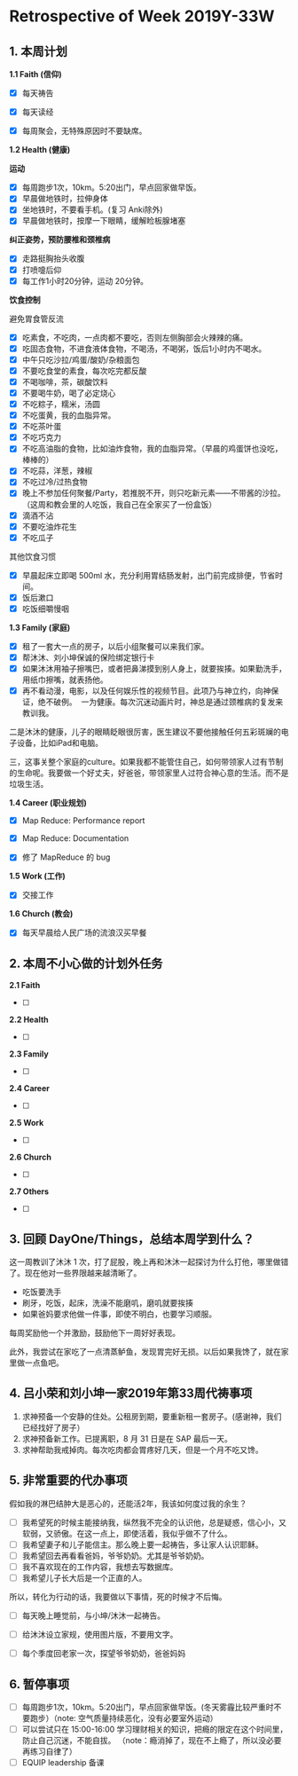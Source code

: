 # Retrospective of Week 2019Y-33W

## 1. 本周计划

**1.1 Faith (信仰)**

- [x] 每天祷告
- [x] 每天读经
- [x] 每周聚会，无特殊原因时不要缺席。


**1.2 Health (健康)**

**运动**

- [x] 每周跑步1次，10km。5:20出门，早点回家做早饭。
- [x] 早晨做地铁时，拉伸身体
- [x] 坐地铁时，不要看手机。(复习 Anki除外)
- [x] 早晨做地铁时，按摩一下眼睛，缓解睑板腺堵塞

**纠正姿势，预防腰椎和颈椎病**

- [x] 走路挺胸抬头收腹
- [x] 打喷嚏后仰
- [x] 每工作1小时20分钟，运动 20分钟。

**饮食控制**

避免胃食管反流

- [x] 吃素食，不吃肉，一点肉都不要吃，否则左侧胸部会火辣辣的痛。
- [x] 吃固态食物，不进食液体食物，不喝汤，不喝粥，饭后1小时内不喝水。
- [x] 中午只吃沙拉/鸡蛋/酸奶/杂粮面包
- [x] 不要吃食堂的素食，每次吃完都反酸
- [x] 不喝咖啡，茶，碳酸饮料
- [x] 不要喝牛奶，喝了必定烧心
- [x] 不吃粽子，糯米，汤圆
- [x] 不吃蛋黄，我的血脂异常。
- [x] 不吃茶叶蛋
- [x] 不吃巧克力
- [x] 不吃高油脂的食物，比如油炸食物，我的血脂异常。（早晨的鸡蛋饼也没吃，棒棒的）
- [x] 不吃蒜，洋葱，辣椒
- [x] 不吃过冷/过热食物
- [x] 晚上不参加任何聚餐/Party，若推脱不开，则只吃新元素——不带酱的沙拉。（这周和教会里的人吃饭，我自己在全家买了一份盒饭）
- [x] 滴酒不沾
- [x] 不要吃油炸花生
- [x] 不吃瓜子

‌其他饮食习惯

- [x] 早晨起床立即喝 500ml 水，充分利用胃结肠发射，出门前完成排便，节省时间。
- [x] 饭后漱口
- [x] 吃饭细嚼慢咽

**1.3 Family (家庭)**

- [x] 租了一套大一点的房子，以后小组聚餐可以来我们家。
- [x] 帮沐沐、刘小坤保诚的保险绑定银行卡
- [x] 如果沐沐用袖子擦嘴巴，或者把鼻涕摸到别人身上，就要挨揍。如果勤洗手，用纸巾擦嘴，就表扬他。
- [x] 再不看动漫，电影，以及任何娱乐性的视频节目。此项乃与神立约，向神保证，绝不破例。 
一为健康。每次沉迷动画片时，神总是通过颈椎病的复发来教训我。

二是沐沐的健康，儿子的眼睛眨眼很厉害，医生建议不要他接触任何五彩斑斓的电子设备，比如iPad和电脑。

三，这事关整个家庭的culture。如果我都不能管住自己，如何带领家人过有节制的生命呢。我要做一个好丈夫，好爸爸，带领家里人过符合神心意的生活。而不是垃圾生活。



**1.4 Career (职业规划)**

- [x] Map Reduce: Performance report
- [x] Map Reduce: Documentation
- [x] 修了 MapReduce 的 bug


**1.5 Work (工作)**

- [x] 交接工作

**1.6 Church (教会)**

- [x] 每天早晨给人民广场的流浪汉买早餐



## 2. 本周不小心做的计划外任务

**2.1 Faith**

- [ ]  

**2.2 Health**

- [ ]  

**2.3 Family**

- [ ] 

**2.4 Career**

- [ ]  

**2.5 Work**

- [ ]

**2.6 Church**

- [ ]

**2.7 Others**

- [ ]

## 3. 回顾 DayOne/Things，总结本周学到什么？ 

 
这一周教训了沐沐 1 次，打了屁股，晚上再和沐沐一起探讨为什么打他，哪里做错了。现在他对一些界限越来越清晰了。

- 吃饭要洗手
- 刷牙，吃饭，起床，洗澡不能磨叽，磨叽就要挨揍
- 如果爸妈要求他做一件事，即使不明白，也要学习顺服。
 
 每周奖励他一个并激励，鼓励他下一周好好表现。
 
 
此外，我尝试在家吃了一点清蒸鲈鱼，发现胃完好无损。以后如果我馋了，就在家里做一点鱼吧。
 
 
## 4. 吕小荣和刘小坤一家2019年第33周代祷事项

1. 求神预备一个安静的住处。公租房到期，要重新租一套房子。(感谢神，我们已经找好了房子）
2. 求神预备新工作。已提离职，8 月 31 日是在 SAP 最后一天。
3. 求神帮助我戒掉肉。每次吃肉都会胃疼好几天，但是一个月不吃又馋。


## 5. 非常重要的代办事项

假如我的淋巴结肿大是恶心的，还能活2年，我该如何度过我的余生？

- [ ] 我希望死的时候主能接纳我，纵然我不完全的认识他，总是疑惑，信心小，又软弱，又骄傲。在这一点上，即使活着，我似乎做不了什么。
- [ ] 我希望妻子和儿子能信主。那么晚上要一起祷告，多让家人认识耶稣。
- [ ] 我希望回去再看看爸妈，爷爷奶奶。尤其是爷爷奶奶。
- [ ] 我不喜欢现在的工作内容，我想去写数据库。
- [ ] 我希望儿子长大后是一个正直的人。

所以，转化为行动的话，我要做以下事情，死的时候才不后悔。

- [ ] 每天晚上睡觉前，与小坤/沐沐一起祷告。
- [ ] 给沐沐设立家规，使用图片版，不要用文字。
- [ ] 每个季度回老家一次，探望爷爷奶奶，爸爸妈妈


## 6. 暂停事项

- [ ] 每周跑步1次，10km。5:20出门，早点回家做早饭。(冬天雾霾比较严重时不要跑步）（note: 空气质量持续恶化，没有必要室外运动）
- [ ] 可以尝试只在 15:00-16:00 学习理财相关的知识，把瘾的限定在这个时间里，防止自己沉迷，不能自拔。 （note：瘾消掉了，现在不上瘾了，所以没必要再练习自律了）
- [ ] EQUIP leadership 备课